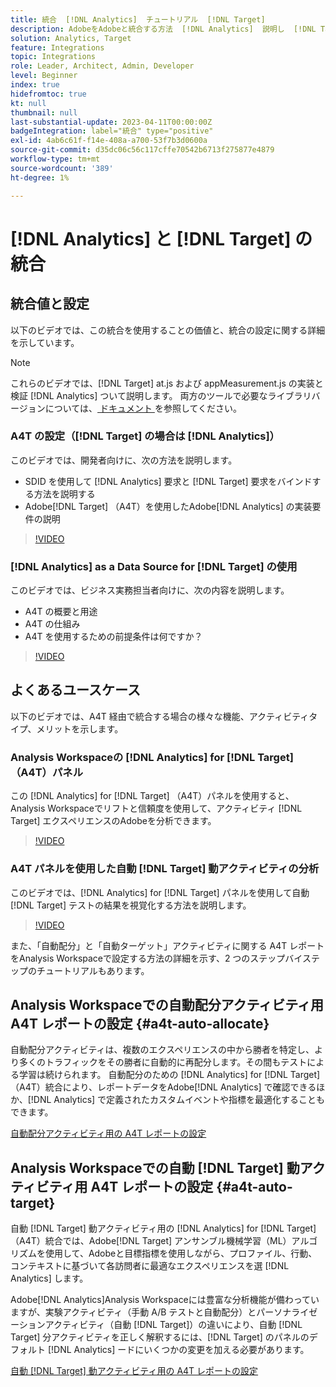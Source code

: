 ```yaml
---
title: 統合  [!DNL Analytics]  チュートリアル  [!DNL Target]
description: AdobeをAdobeと統合する方法  [!DNL Analytics]  説明し  [!DNL Target] す。
solution: Analytics, Target
feature: Integrations
topic: Integrations
role: Leader, Architect, Admin, Developer
level: Beginner
index: true
hidefromtoc: true
kt: null
thumbnail: null
last-substantial-update: 2023-04-11T00:00:00Z
badgeIntegration: label="統合" type="positive"
exl-id: 4ab6c61f-f14e-408a-a700-53f7b3d0600a
source-git-commit: d35dc06c56c117cffe70542b6713f275877e4879
workflow-type: tm+mt
source-wordcount: '389'
ht-degree: 1%

---
```


# [!DNL Analytics] と [!DNL Target] の統合


## 統合値と設定

以下のビデオでは、この統合を使用することの価値と、統合の設定に関する詳細を示しています。

>[!NOTE]
>
>これらのビデオでは、[!DNL Target] at.js および appMeasurement.js の実装と検証 [!DNL Analytics] ついて説明します。 両方のツールで必要なライブラリバージョンについては、[ ドキュメント ](https://experienceleague.adobe.com/docs/target/using/integrate/a4t/a4timplementation.html?lang=ja) を参照してください。

### A4T の設定（[!DNL Target] の場合は [!DNL Analytics]）

このビデオでは、開発者向けに、次の方法を説明します。

* SDID を使用して [!DNL Analytics] 要求と [!DNL Target] 要求をバインドする方法を説明する
* Adobe[!DNL Target] （A4T）を使用したAdobe[!DNL Analytics] の実装要件の説明

>[!VIDEO](https://video.tv.adobe.com/v/35146/?quality=12&learn=on)

### [!DNL Analytics] as a Data Source for [!DNL Target] の使用

このビデオでは、ビジネス実務担当者向けに、次の内容を説明します。

* A4T の概要と用途
* A4T の仕組み
* A4T を使用するための前提条件は何ですか？

>[!VIDEO](https://video.tv.adobe.com/v/3421727/?quality=12&learn=on&captions=jpn)


## よくあるユースケース

以下のビデオでは、A4T 経由で統合する場合の様々な機能、アクティビティタイプ、メリットを示します。

### Analysis Workspaceの [!DNL Analytics] for [!DNL Target] （A4T）パネル

この [!DNL Analytics] for [!DNL Target] （A4T）パネルを使用すると、Analysis Workspaceでリフトと信頼度を使用して、アクティビティ [!DNL Target] エクスペリエンスのAdobeを分析できます。

>[!VIDEO](https://video.tv.adobe.com/v/326710/?quality=12&learn=on&captions=jpn)

### A4T パネルを使用した自動 [!DNL Target] 動アクティビティの分析

このビデオでは、[!DNL Analytics] for [!DNL Target] パネルを使用して自動 [!DNL Target] テストの結果を視覚化する方法を説明します。

>[!VIDEO](https://video.tv.adobe.com/v/3412970/?quality=12&learn=on&captions=jpn)

また、「自動配分」と「自動ターゲット」アクティビティに関する A4T レポートをAnalysis Workspaceで設定する方法の詳細を示す、2 つのステップバイステップのチュートリアルもあります。

## Analysis Workspaceでの自動配分アクティビティ用 A4T レポートの設定 {#a4t-auto-allocate}

自動配分アクティビティは、複数のエクスペリエンスの中から勝者を特定し、より多くのトラフィックをその勝者に自動的に再配分します。その間もテストによる学習は続けられます。 自動配分のための [!DNL Analytics] for [!DNL Target] （A4T）統合により、レポートデータをAdobe[!DNL Analytics] で確認できるほか、[!DNL Analytics] で定義されたカスタムイベントや指標を最適化することもできます。

<a href="https://experienceleague.adobe.com/docs/target-learn/tutorials/integrations/set-up-a4t-reports-in-analysis-workspace-for-auto-allocate-activities.html?lang=ja" class="spectrum-Button spectrum-Button--primary spectrum-Button--sizeM" target="_blank">
  <span class="spectrum-Button-label has-no-wrap has-text-weight-bold"> 自動配分アクティビティ用の A4T レポートの設定 </span>
</a>

## Analysis Workspaceでの自動 [!DNL Target] 動アクティビティ用 A4T レポートの設定 {#a4t-auto-target}

自動 [!DNL Target] 動アクティビティ用の [!DNL Analytics] for [!DNL Target] （A4T）統合では、Adobe[!DNL Target] アンサンブル機械学習（ML）アルゴリズムを使用して、Adobeと目標指標を使用しながら、プロファイル、行動、コンテキストに基づいて各訪問者に最適なエクスペリエンスを選 [!DNL Analytics] します。

Adobe[!DNL Analytics]Analysis Workspaceには豊富な分析機能が備わっていますが、実験アクティビティ（手動 A/B テストと自動配分）とパーソナライゼーションアクティビティ（自動 [!DNL Target]）の違いにより、自動 [!DNL Target] 分アクティビティを正しく解釈するには、[!DNL Target] のパネルのデフォルト [!DNL Analytics] ードにいくつかの変更を加える必要があります。

<a href="https://experienceleague.adobe.com/docs/target-learn/tutorials/integrations/set-up-a4t-reports-in-analysis-workspace-for-auto-target-activities.html?lang=ja" class="spectrum-Button spectrum-Button--primary spectrum-Button--sizeM" target="_blank">
  <span class="spectrum-Button-label has-no-wrap has-text-weight-bold"> 自動 [!DNL Target] 動アクティビティ用の A4T レポートの設定 </span>
</a>
